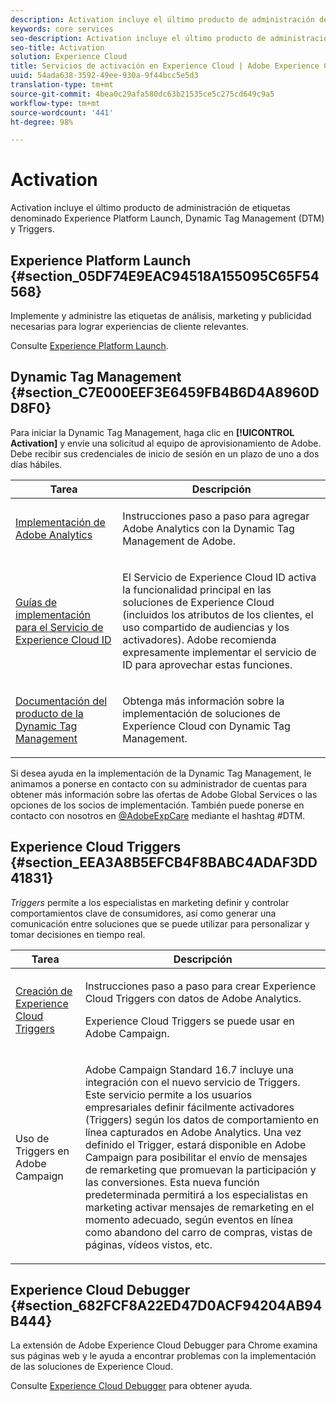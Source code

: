 ```yaml
---
description: Activation incluye el último producto de administración de etiquetas llamado Experience Platform Launch. Dynamic Tag Management (DTM); y Triggers.
keywords: core services
seo-description: Activation incluye el último producto de administración de etiquetas llamado Experience Platform Launch. Dynamic Tag Management (DTM); y Triggers.
seo-title: Activation
solution: Experience Cloud
title: Servicios de activación en Experience Cloud | Adobe Experience Cloud
uuid: 54ada638-3592-49ee-930a-9f44bcc5e5d3
translation-type: tm+mt
source-git-commit: 4bea0c29afa580dc63b21535ce5c275cd649c9a5
workflow-type: tm+mt
source-wordcount: '441'
ht-degree: 98%

---
```



# Activation

Activation incluye el último producto de administración de etiquetas denominado Experience Platform Launch, Dynamic Tag Management (DTM) y Triggers.

## Experience Platform Launch {#section_05DF74E9EAC94518A155095C65F54568}

Implemente y administre las etiquetas de análisis, marketing y publicidad necesarias para lograr experiencias de cliente relevantes.

Consulte [Experience Platform Launch](https://docs.adobe.com/content/help/es-ES/launch/using/intro/get-started/quick-start.html).

## Dynamic Tag Management {#section_C7E000EEF3E6459FB4B6D4A8960DD8F0}

Para iniciar la Dynamic Tag Management, haga clic en **[!UICONTROL Activation]** y envíe una solicitud al equipo de aprovisionamiento de Adobe. Debe recibir sus credenciales de inicio de sesión en un plazo de uno a dos días hábiles.

<table id="table_3241FF7CA0B242BFAFC68362A62AA0C7"> 
 <thead> 
  <tr> 
   <th colname="col1" class="entry"> Tarea </th> 
   <th colname="col2" class="entry"> Descripción </th> 
  </tr> 
 </thead>
 <tbody> 
  <tr> 
   <td colname="col1"> <p> <a href="https://docs.adobe.com/content/help/es-ES/dtm/using/tools/analytics-dtm.html" format="html" scope="external"> Implementación de Adobe Analytics </a> </p> </td> 
   <td colname="col2"> <p> Instrucciones paso a paso para agregar Adobe Analytics con la Dynamic Tag Management de Adobe. </p> </td> 
  </tr> 
  <tr> 
   <td colname="col1"> <p> <a href="https://docs.adobe.com/content/help/en/id-service/using/implementation-guides/implementation-guides.html" format="html" scope="external"> Guías de implementación para el Servicio de Experience Cloud ID </a> </p> </td> 
   <td colname="col2"> <p>El Servicio de Experience Cloud ID activa la funcionalidad principal en las soluciones de Experience Cloud (incluidos los atributos de los clientes, el uso compartido de audiencias y los activadores). Adobe recomienda expresamente implementar el servicio de ID para aprovechar estas funciones. </p> </td> 
  </tr> 
  <tr> 
   <td colname="col1"> <p> <a href="https://docs.adobe.com/content/help/es-ES/dtm/using/dtm-home.html" format="https" scope="external"> Documentación del producto de la Dynamic Tag Management </a> </p> </td> 
   <td colname="col2"> <p>Obtenga más información sobre la implementación de soluciones de Experience Cloud con Dynamic Tag Management. </p> </td>
  </tr> 
 </tbody> 
</table>

Si desea ayuda en la implementación de la Dynamic Tag Management, le animamos a ponerse en contacto con su administrador de cuentas para obtener más información sobre las ofertas de Adobe Global Services o las opciones de los socios de implementación. También puede ponerse en contacto con nosotros en [@AdobeExpCare](https://twitter.com/AdobeExpCare) mediante el hashtag #DTM.

## Experience Cloud Triggers {#section_EEA3A8B5EFCB4F8BABC4ADAF3DD41831}

*Triggers* permite a los especialistas en marketing definir y controlar comportamientos clave de consumidores, así como generar una comunicación entre soluciones que se puede utilizar para personalizar y tomar decisiones en tiempo real.

<table id="table_AF6842470172429EA97C9B02163BD0C3"> 
 <thead> 
  <tr> 
   <th colname="col1" class="entry"> Tarea </th>
   <th colname="col2" class="entry"> Descripción </th>
  </tr> 
 </thead>
 <tbody> 
  <tr> 
   <td colname="col1"> <p> <a href="../activation/triggers.md#concept_887B30241B3E4DB0A2553B2996E2D4FB" format="dita" scope="local"> Creación de Experience Cloud Triggers </a> </p> </td> 
   <td colname="col2"> <p> Instrucciones paso a paso para crear Experience Cloud Triggers con datos de Adobe Analytics. </p> <p>Experience Cloud Triggers se puede usar en Adobe Campaign. </p> </td>
  </tr>
  <tr> 
   <td colname="col1"> <p>Uso de Triggers en Adobe Campaign </p> </td> 
   <td colname="col2"> <p> Adobe Campaign Standard 16.7 incluye una integración con el nuevo servicio de Triggers. Este servicio permite a los usuarios empresariales definir fácilmente activadores (Triggers) según los datos de comportamiento en línea capturados en Adobe Analytics. Una vez definido el Trigger, estará disponible en Adobe Campaign para posibilitar el envío de mensajes de remarketing que promuevan la participación y las conversiones. Esta nueva función predeterminada permitirá a los especialistas en marketing activar mensajes de remarketing en el momento adecuado, según eventos en línea como abandono del carro de compras, vistas de páginas, vídeos vistos, etc. </p> </td>
  </tr>
 </tbody>
</table>


## Experience Cloud Debugger {#section_682FCF8A22ED47D0ACF94204AB94B444}

La extensión de Adobe Experience Cloud Debugger para Chrome examina sus páginas web y le ayuda a encontrar problemas con la implementación de las soluciones de Experience Cloud.

Consulte [Experience Cloud Debugger](https://docs.adobe.com/content/help/es-ES/debugger/using/experience-cloud-debugger.html) para obtener ayuda.
